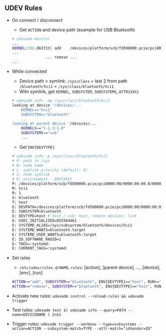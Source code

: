 UDEV Rules
---

- On connect / disconnect
 	- Get `ACTION` and device path (example for USB Bluetooth)
	```sh
	# udevadm monitor
	...
	KERNEL[358.863713] add    /devices/platform/scb/fd500000.pcie/pci0000:00/0000:00:00.0/0000:01:00.0/usb1/1-1/1-1.3/1-1.3:1.0/bluetooth/hci1
	...
	               ... remove ...	               
	...
	```

- While connected 
	- Device path > symlink: `/sys/class` + last 2 from path `/bluetooth/hci1` = `/sys/class/bluetooth/hci1`
	- Witn symlink, get `KERNEL`, `SUBSYSTEM`, `SUBSYSTEMS`, `ATTR{XXX}`
	```sh
	# udevadm info -ap /sys/class/bluetooth/hci1
	looking at device '/devices/...
		KERNEL=="hci1"
		SUBSYSTEM=="bluetooth"
		...
	looking at parent device '/devices/...
		KERNELS=="1-1.3:1.0"
		SUBSYSTEMS=="usb"
		...
	```
	- Get `ENV{DEVTYPE}`
	```sh
	# udevadm info -p /sys/class/bluetooth/hci1
	# P: path in /sys
	# N: node name
	# L: symlink priority (default: 0)
	# S: node symlink
	# E: environment - ENV{XXX}
	P: /devices/platform/scb/fd500000.pcie/pci0000:00/0000:00:00.0/0000:01:00.0/usb1/1-1/1-1.3/1-1.3:1.0/bluetooth/hci1
	M: hci1
	R: 1
	U: bluetooth
	T: host
	E: DEVPATH=/devices/platform/scb/fd500000.pcie/pci0000:00/0000:00:00.0/0000:01:00.0/usb1/1-1/1-1.3/1-1.3:1.0/bluetooth/hci1
	E: SUBSYSTEM=bluetooth
	E: DEVTYPE=host # host / usb: host, remote devices: link
	E: USEC_INITIALIZED=855584461
	E: SYSTEMD_ALIAS=/sys/subsystem/bluetooth/devices/hci1
	E: SYSTEMD_WANTS=bluetooth.target
	E: SYSTEMD_USER_WANTS=bluetooth.target
	E: ID_SOFTWARE_RADIO=1
	E: TAGS=:systemd:
	E: CURRENT_TAGS=:systemd:
	```
- Set rules
	- `/etc/udev/rules.d/NAME.rules`: [action], [parent device], ..., [device], [env], [run]
	```sh
	ACTION=="add", SUBSYSTEM=="bluetooth", ENV{DEVTYPE}=="host", RUN+="/srv/http/bash/bluetoothcommand.sh Ready"
	ACTION=="remove", SUBSYSTEM=="bluetooth", ENV{DEVTYPE}=="host", RUN+="/srv/http/bash/bluetoothcommand.sh Removed"
	```
- Activate new rules: `udevadm control --reload-rules && udevadm trigger`
- Test rules: `udevadm test $( udevadm info --query=PATH --name=DEVICENAME ) 2>&1`
- Trigger rules: `udevadm trigger --verbose --type=subsystems --action=ACTION --subsystem-match=TYPE --attr-match="idVendor=ID"`
